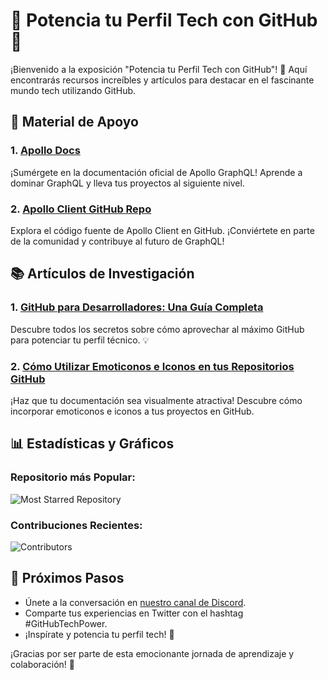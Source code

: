 

# 🚀 Potencia tu Perfil Tech con GitHub 🌟

¡Bienvenido a la exposición "Potencia tu Perfil Tech con GitHub"! 🌈 Aquí encontrarás recursos increíbles y artículos para destacar en el fascinante mundo tech utilizando GitHub.

## 🚀 Material de Apoyo

### 1. [Apollo Docs](https://www.apollographql.com/docs/)
   ¡Sumérgete en la documentación oficial de Apollo GraphQL! Aprende a dominar GraphQL y lleva tus proyectos al siguiente nivel.

### 2. [Apollo Client GitHub Repo](https://github.com/apollographql/apollo-client)
   Explora el código fuente de Apollo Client en GitHub. ¡Conviértete en parte de la comunidad y contribuye al futuro de GraphQL!

## 📚 Artículos de Investigación

### 1. [GitHub para Desarrolladores: Una Guía Completa](https://www.example.com/github-guide)
   Descubre todos los secretos sobre cómo aprovechar al máximo GitHub para potenciar tu perfil técnico. 💡

### 2. [Cómo Utilizar Emoticonos e Iconos en tus Repositorios GitHub](https://www.example.com/github-emojis)
   ¡Haz que tu documentación sea visualmente atractiva! Descubre cómo incorporar emoticonos e iconos a tus proyectos en GitHub.

## 📊 Estadísticas y Gráficos

### Repositorio más Popular:
![Most Starred Repository](https://img.shields.io/github/stars/usuario/repo?style=social)

### Contribuciones Recientes:
![Contributors](https://img.shields.io/github/contributors/usuario/repo)

## 🚀 Próximos Pasos

- Únete a la conversación en [nuestro canal de Discord](https://discord.gg/techcommunity).
- Comparte tus experiencias en Twitter con el hashtag #GitHubTechPower.
- ¡Inspírate y potencia tu perfil tech! 🚀

¡Gracias por ser parte de esta emocionante jornada de aprendizaje y colaboración! 🎉

